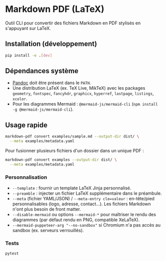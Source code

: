 # Markdown PDF (LaTeX)

Outil CLI pour convertir des fichiers Markdown en PDF stylisés en s'appuyant sur LaTeX.

## Installation (développement)

```bash
pip install -e .[dev]
```

## Dépendances système

- [Pandoc](https://pandoc.org/) doit être présent dans le `PATH`.
- Une distribution LaTeX (ex. TeX Live, MikTeX) avec les packages `geometry`, `fontspec`, `fancyhdr`, `graphicx`, `hyperref`, `lastpage`, `listings`, `xcolor`.
- Pour les diagrammes Mermaid : `@mermaid-js/mermaid-cli` (`npm install -g @mermaid-js/mermaid-cli`).

## Usage rapide

```bash
markdown-pdf convert examples/sample.md --output-dir dist/ \
  --meta examples/metadata.yaml
```

Pour fusionner plusieurs fichiers d'un dossier dans un unique PDF :

```bash
markdown-pdf convert examples --output-dir dist/ \
  --meta examples/metadata.yaml
```

### Personnalisation

- `--template` : fournir un template LaTeX Jinja personnalisé.
- `--preamble` : injecter un fichier LaTeX supplémentaire dans le préambule.
- `--meta` (fichier YAML/JSON) / `--meta-entry cle=valeur` : en-tête/pied personnalisables (logo, adresse, contact...). Les fichiers Markdown n'ont plus besoin de front matter.
- `--disable-mermaid` ou options `--mermaid-*` pour maîtriser le rendu des diagrammes (par défaut rendu en PNG, compatible XeLaTeX).
- `--mermaid-puppeteer-arg "--no-sandbox"` si Chromium n'a pas accès au sandbox (ex. serveurs verrouillés).

### Tests

```bash
pytest
```
